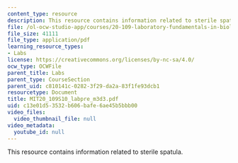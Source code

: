 ```yaml
---
content_type: resource
description: This resource contains information related to sterile spatula.
file: /ol-ocw-studio-app/courses/20-109-laboratory-fundamentals-in-biological-engineering-spring-2010/c13e01d53532b606bafe6ae45b5bbb00_MIT20_109S10_labpre_m3d3.pdf
file_size: 41111
file_type: application/pdf
learning_resource_types:
- Labs
license: https://creativecommons.org/licenses/by-nc-sa/4.0/
ocw_type: OCWFile
parent_title: Labs
parent_type: CourseSection
parent_uid: c810141c-0282-3f29-da2a-83f1fe93dcb1
resourcetype: Document
title: MIT20_109S10_labpre_m3d3.pdf
uid: c13e01d5-3532-b606-bafe-6ae45b5bbb00
video_files:
  video_thumbnail_file: null
video_metadata:
  youtube_id: null
---
```

This resource contains information related to sterile spatula.